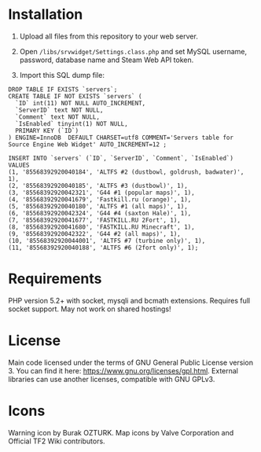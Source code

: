 Installation
========
1. Upload all files from this repository to your web server.

2. Open ```/libs/srvwidget/Settings.class.php``` and set MySQL username, password, database name and Steam Web API token.

3. Import this SQL dump file:
```
DROP TABLE IF EXISTS `servers`;
CREATE TABLE IF NOT EXISTS `servers` (
  `ID` int(11) NOT NULL AUTO_INCREMENT,
  `ServerID` text NOT NULL,
  `Comment` text NOT NULL,
  `IsEnabled` tinyint(1) NOT NULL,
  PRIMARY KEY (`ID`)
) ENGINE=InnoDB  DEFAULT CHARSET=utf8 COMMENT='Servers table for Source Engine Web Widget' AUTO_INCREMENT=12 ;

INSERT INTO `servers` (`ID`, `ServerID`, `Comment`, `IsEnabled`) VALUES
(1, '85568392920040184', 'ALTFS #2 (dustbowl, goldrush, badwater)', 1),
(2, '85568392920040185', 'ALTFS #3 (dustbowl)', 1),
(3, '85568392920042321', 'G44 #1 (popular maps)', 1),
(4, '85568392920041679', 'Fastkill.ru (orange)', 1),
(5, '85568392920040180', 'ALTFS #1 (all maps)', 1),
(6, '85568392920042324', 'G44 #4 (saxton Hale)', 1),
(7, '85568392920041677', 'FASTKILL.RU 2Fort', 1),
(8, '85568392920041680', 'FASTKILL.RU Minecraft', 1),
(9, '85568392920042322', 'G44 #2 (all maps)', 1),
(10, '85568392920044001', 'ALTFS #7 (turbine only)', 1),
(11, '85568392920040188', 'ALTFS #6 (2fort only)', 1);
```

Requirements
========
PHP version 5.2+ with socket, mysqli and bcmath extensions. Requires full socket support. May not work on shared hostings!

License
========
Main code licensed under the terms of GNU General Public License version 3. You can find it here: https://www.gnu.org/licenses/gpl.html. External libraries can use another licenses, compatible with GNU GPLv3.

Icons
========
Warning icon by Burak OZTURK. Map icons by Valve Corporation and Official TF2 Wiki contributors.

